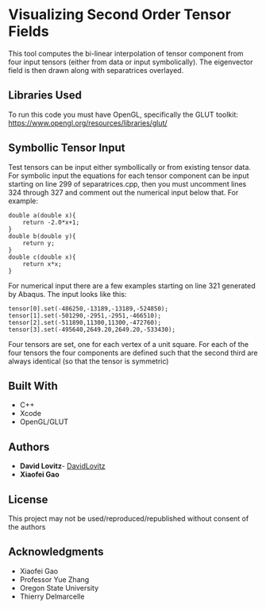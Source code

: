 # Visualizing Second Order Tensor Fields
This tool computes the bi-linear interpolation of tensor component from four input tensors (either from data or input symbolically).
The eigenvector field is then drawn along with separatrices overlayed.

## Libraries Used
To run this code you must have OpenGL, specifically the GLUT toolkit: https://www.opengl.org/resources/libraries/glut/

## Symbollic Tensor Input
Test tensors can be input either symbollically or from existing tensor data.
For symbolic input the equations for each tensor component can be input starting on line 299 of separatrices.cpp, then you must uncomment lines 324 through 327 and comment out the numerical input below that. 
For example:
```
double a(double x){
    return -2.0*x+1;
}
double b(double y){
    return y;
}
double c(double x){
    return x*x;
}
```
For numerical input there are a few examples starting on line 321 generated by Abaqus.
The input looks like this:
```
tensor[0].set(-486250,-13189,-13189,-524850);
tensor[1].set(-501290,-2951,-2951,-466510);
tensor[2].set(-511890,11300,11300,-472760);
tensor[3].set(-495640,2649.20,2649.20,-533430);
```
Four tensors are set, one for each vertex of a unit square. For each of the four tensors the four components are defined such that the second third are always identical (so that the tensor is symmetric)
## Built With

* C++
* Xcode
* OpenGL/GLUT

## Authors

* **David Lovitz**- [DavidLovitz](https://github.com/DavidLovitz)
* **Xiaofei Gao**


## License

This project may not be used/reproduced/republished without consent of the authors

## Acknowledgments

* Xiaofei Gao
* Professor Yue Zhang
* Oregon State University
* Thierry Delmarcelle
